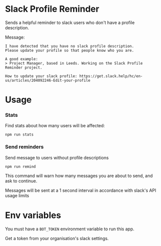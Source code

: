 # Slack Profile Reminder

Sends a helpful reminder to slack users who don't have a profile description.

Message:
```
I have detected that you have no slack profile description.
Please update your profile so that people know who you are.

A good example:
> Project Manager, based in Leeds. Working on the Slack Profile Reminder project.

How to update your slack profile: https://get.slack.help/hc/en-us/articles/204092246-Edit-your-profile
```

# Usage

### Stats

Find stats about how many users will be affected:
```
npm run stats
```

### Send reminders

Send message to users without profile descriptions
```
npm run remind
```

This command will warn how many messages you are about to send, and ask to continue.

Messages will be sent at a 1 second interval in accordance with slack's API usage limits

# Env variables

You must have a `BOT_TOKEN` environment variable to run this app.

Get a token from your organisation's slack settings.
